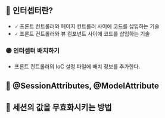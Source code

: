 ## 📌 인터셉터란?
- 🗸 프론트 컨트롤러와 페이지 컨트롤러 사이에 코드를 삽입하는 기술
- 🗸 프론트 컨트롤러와 뷰 컴포넌트 사이에 코드를 삽입하는 기술

### 🟣 인터셉터 배치하기
- 프론트 컨트롤러의 IoC 설정 파일에 배치 정보를 추가한다.

## 📌 @SessionAttributes, @ModelAttribute
## 📌 세션의 값을 무효화시키는 방법
